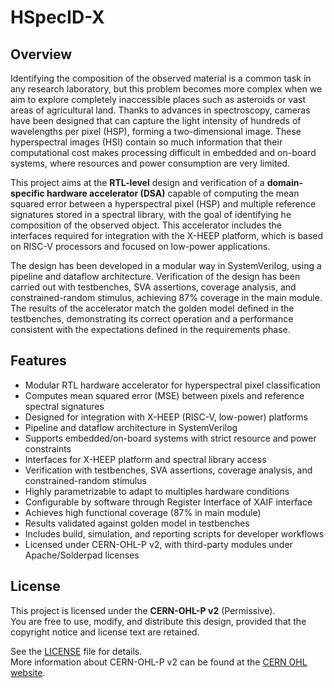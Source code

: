 # HSpecID-X

## Overview

Identifying the composition of the observed material is a common task in any
research laboratory, but this problem becomes more complex when we aim to
explore completely inaccessible places such as asteroids or vast areas of
agricultural land. Thanks to advances in spectroscopy, cameras have been
designed that can capture the light intensity of hundreds of wavelengths per
pixel (HSP), forming a two-dimensional image. These hyperspectral images (HSI)
contain so much information that their computational cost makes processing
difficult in embedded and on-board systems, where resources and power
consumption are very limited.

This project aims at the **RTL-level** design and verification of a
**domain-specific hardware accelerator (DSA)** capable of computing the mean
squared error between a hyperspectral pixel (HSP) and multiple reference signatures
stored in a spectral library, with the goal of identifying he composition of the
observed object. This accelerator includes the interfaces required for
integration with the X-HEEP platform, which is based on RISC-V processors and
focused on low-power applications.

The design has been developed in a modular way in SystemVerilog, using a
pipeline and dataflow architecture. Verification of the design has been carried
out with testbenches, SVA assertions, coverage analysis, and constrained-random
stimulus, achieving 87% coverage in the main module. The results of the
accelerator match the golden model defined in the testbenches, demonstrating its
correct operation and a performance consistent with the expectations defined in
the requirements phase.

## Features

- Modular RTL hardware accelerator for hyperspectral pixel classification
- Computes mean squared error (MSE) between pixels and reference spectral signatures
- Designed for integration with X-HEEP (RISC-V, low-power) platforms
- Pipeline and dataflow architecture in SystemVerilog
- Supports embedded/on-board systems with strict resource and power constraints
- Interfaces for X-HEEP platform and spectral library access
- Verification with testbenches, SVA assertions, coverage analysis, and constrained-random stimulus
- Highly parametrizable to adapt to multiples hardware conditions
- Configurable by software through Register Interface of XAIF interface
- Achieves high functional coverage (87% in main module)
- Results validated against golden model in testbenches
- Includes build, simulation, and reporting scripts for developer workflows
- Licensed under CERN-OHL-P v2, with third-party modules under Apache/Solderpad licenses

## License

This project is licensed under the **CERN-OHL-P v2** (Permissive).  
You are free to use, modify, and distribute this design, provided that the
copyright notice and license text are retained.  

See the [LICENSE](./LICENSE) file for details.  
More information about CERN-OHL-P v2 can be found at the [CERN OHL
website](https://cern-ohl.web.cern.ch/).